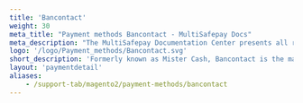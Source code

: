 ```yaml
---
title: 'Bancontact'
weight: 30
meta_title: "Payment methods Bancontact - MultiSafepay Docs"
meta_description: "The MultiSafepay Documentation Center presents all relevant information about our Plugins and API. You can also find support pages for Payment Methods, Tools and General Questions as well as the contact details of our Support and Integration Teams."
logo: '/logo/Payment_methods/Bancontact.svg'
short_description: 'Formerly known as Mister Cash, Bancontact is the market leader for online payments in Belgium.'
layout: 'paymentdetail'
aliases:
    - /support-tab/magento2/payment-methods/bancontact
---
```

